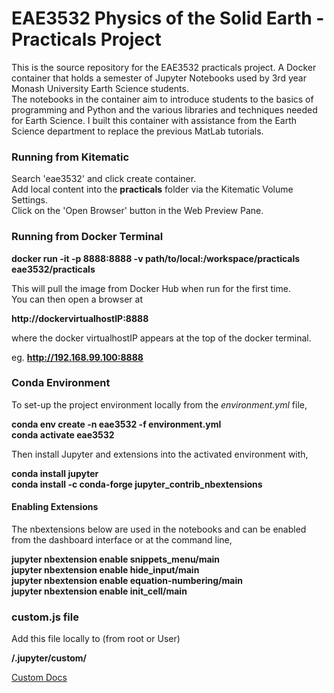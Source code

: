 # EAE3532 Physics of the Solid Earth - Practicals Project

This is the source repository for the EAE3532 practicals project.
A Docker container that holds a semester of Jupyter Notebooks used by 3rd year Monash University Earth Science students.  
The notebooks in the container aim to introduce students to the basics of programming and Python and
the various libraries and techniques needed for Earth Science. I built this container with assistance from the Earth Science
department to replace the previous MatLab tutorials.

### Running from Kitematic  
Search 'eae3532' and click create container.  
Add local content into the __practicals__ folder via the Kitematic Volume Settings.  
Click on the 'Open Browser' button in the Web Preview Pane.  

### Running from Docker Terminal

__docker run -it -p 8888:8888 -v path/to/local:/workspace/practicals eae3532/practicals__  
  
This will pull the image from Docker Hub when run for the first time.  
You can then open a browser at  
  
__http://dockervirtualhostIP:8888__
  
where the docker virtualhostIP appears at the top of the docker terminal.  
  
eg. __http://192.168.99.100:8888__  

### Conda Environment  
  
To set-up the project environment locally from the _environment.yml_ file,  
  
__conda env create -n eae3532 -f environment.yml__  
__conda activate eae3532__  

Then install Jupyter and extensions into the activated environment with,  

__conda install jupyter__  
__conda install -c conda-forge jupyter_contrib_nbextensions__  


#### Enabling Extensions

The nbextensions below are used in the notebooks and can be enabled from the dashboard interface or at the command line,  
  
__jupyter nbextension enable snippets_menu/main__  
__jupyter nbextension enable hide_input/main__  
__jupyter nbextension enable equation-numbering/main__      
__jupyter nbextension enable init_cell/main__  

### custom.js file

Add this file locally to (from root or User)    

__/.jupyter/custom/__ 

<a href="http://jupyter-notebook.readthedocs.io/en/stable/examples/Notebook/JavaScript%20Notebook%20Extensions.html">Custom Docs</a>  
